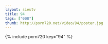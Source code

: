 ```yaml
--- 
layout: sieutv
title: 94
tags: ["000"]
thumb: http://porn720.net/video/94/poster.jpg
---
```

{% include porn720 key="94" %} 
